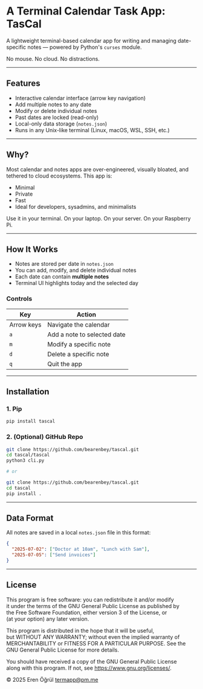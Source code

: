 # A Terminal Calendar Task App: TasCal

A lightweight terminal-based calendar app for writing and managing date-specific notes — powered by Python's `curses` module.

No mouse. No cloud. No distractions.

---

## Features

- Interactive calendar interface (arrow key navigation)
- Add multiple notes to any date
- Modify or delete individual notes
- Past dates are locked (read-only)
- Local-only data storage (`notes.json`)
- Runs in any Unix-like terminal (Linux, macOS, WSL, SSH, etc.)

---

## Why?

Most calendar and notes apps are over-engineered, visually bloated, and tethered to cloud ecosystems. This app is:

- Minimal
- Private
- Fast
- Ideal for developers, sysadmins, and minimalists

Use it in your terminal. On your laptop. On your server. On your Raspberry Pi.

---

## How It Works

- Notes are stored per date in `notes.json`
- You can add, modify, and delete individual notes
- Each date can contain **multiple notes**
- Terminal UI highlights today and the selected day

### Controls

| Key        | Action                          |
|------------|---------------------------------|
| Arrow keys | Navigate the calendar           |
| `a`        | Add a note to selected date     |
| `m`        | Modify a specific note          |
| `d`        | Delete a specific note          |
| `q`        | Quit the app                    |

---

## Installation

### 1. Pip

```bash
pip install tascal
```

### 2. (Optional) GitHub Repo 

```bash
git clone https://github.com/bearenbey/tascal.git
cd tascal/tascal
python3 cli.py

# or

git clone https://github.com/bearenbey/tascal.git
cd tascal
pip install .
```
---

## Data Format

All notes are saved in a local `notes.json` file in this format:

```json
{
  "2025-07-02": ["Doctor at 10am", "Lunch with Sam"],
  "2025-07-05": ["Send invoices"]
}
```

---

## License

This program is free software: you can redistribute it and/or modify  
it under the terms of the GNU General Public License as published by  
the Free Software Foundation, either version 3 of the License, or  
(at your option) any later version.

This program is distributed in the hope that it will be useful,  
but WITHOUT ANY WARRANTY; without even the implied warranty of  
MERCHANTABILITY or FITNESS FOR A PARTICULAR PURPOSE. See the  
GNU General Public License for more details.

You should have received a copy of the GNU General Public License  
along with this program. If not, see <https://www.gnu.org/licenses/>.

© 2025 Eren Öğrül [termapp@pm.me](mailto:termapp@pm.me)
